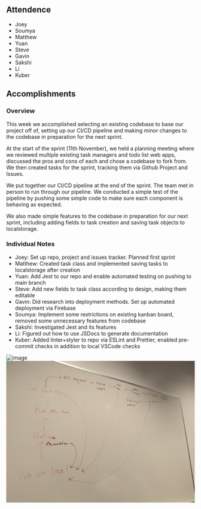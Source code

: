 ## Attendence

- Joey
- Soumya
- Matthew
- Yuan
- Steve
- Gavin
- Sakshi
- Li
- Kuber

## Accomplishments

### Overview
This week we accomplished selecting an existing codebase to base our project
off of, setting up our CI/CD pipeline and making minor changes to the codebase
in preparation for the next sprint.

At the start of the sprint (11th November), we held a planning meeting where
we reviewed multiple existing task managers and todo list web apps, discussed the
pros and cons of each and chose a codebase to fork from. We then created tasks for
the sprint, tracking them via Github Project and Issues.

We put together our CI/CD pipeline at the end of the sprint. The team met in person
to run through our pipeline. We conducted a simple test of the pipeline by pushing
some simple code to make sure each component is behaving as expected.

We also made simple features to the codebase in preparation for our next sprint,
including adding fields to task creation and saving task objects to localstorage.

### Individual Notes

- Joey: Set up repo, project and issues tracker. Planned first sprint
- Matthew: Created task class and implemented saving tasks to localstorage after
creation
- Yuan: Add Jest to our repo and enable automated testing on pushing to main branch
- Steve: Add new fields to task class according to design, making them editable
- Gavin: Did research into deployment methods. Set up automated deployment via
Firebase
- Soumya: Implement some restrictions on existing kanban board, removed some
unnecessary features from codebase
- Sakshi: Investigated Jest and its features
- Li: Figured out how to use JSDocs to generate documentation
- Kuber: Added linter+styler to repo via ESLint and Prettier, enabled
pre-commit checks in addition to local VSCode checks

![image](misc/img1.jpg)
![image](misc/img2.jpg)

